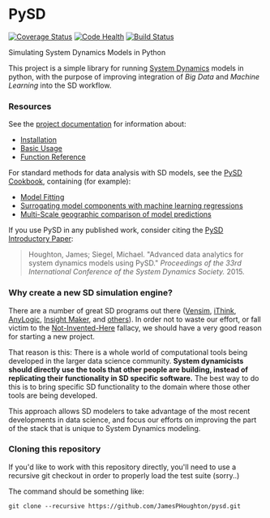 PySD
====
[![Coverage Status](https://coveralls.io/repos/github/JamesPHoughton/pysd/badge.svg?branch=master)](https://coveralls.io/github/JamesPHoughton/pysd?branch=master)
[![Code Health](https://landscape.io/github/JamesPHoughton/pysd/master/landscape.svg?style=flat)](https://landscape.io/github/JamesPHoughton/pysd/master)
[![Build Status](https://travis-ci.org/JamesPHoughton/pysd.svg?branch=master)](https://travis-ci.org/JamesPHoughton/pysd)


Simulating System Dynamics Models in Python

This project is a simple library for running [System Dynamics](http://en.wikipedia.org/wiki/System_dynamics) models in python, with the purpose of improving integration of *Big Data* and *Machine Learning* into the SD workflow. 

### Resources
See the [project documentation](http://pysd.readthedocs.org/) for information about:

- [Installation](http://pysd.readthedocs.org/en/latest/installation.html)
- [Basic Usage](http://pysd.readthedocs.org/en/latest/basic_usage.html)
- [Function Reference](http://pysd.readthedocs.org/en/latest/functions.html)

For standard methods for data analysis with SD models, see the  [PySD Cookbook](https://github.com/JamesPHoughton/PySD-Cookbook), containing (for example):

- [Model Fitting](http://nbviewer.ipython.org/github/JamesPHoughton/PySD-Cookbook/blob/master/2_1_Fitting_with_Optimization.ipynb)
- [Surrogating model components with machine learning regressions](http://nbviewer.ipython.org/github/JamesPHoughton/PySD-Cookbook/blob/master/6_1_Surrogating_with_regression.ipynb)
- [Multi-Scale geographic comparison of model predictions](http://nbviewer.ipython.org/github/JamesPHoughton/PySD-Cookbook/blob/master/Exploring%20models%20across%20geographic%20scales.ipynb)

If you use PySD in any published work, consider citing the [PySD Introductory Paper](https://github.com/JamesPHoughton/pysd/blob/master/docs/PySD%20Intro%20Paper%20Preprint.pdf):

>Houghton, James; Siegel, Michael. "Advanced data analytics for system dynamics models using PySD." *Proceedings of the 33rd International Conference of the System Dynamics Society.* 2015.


### Why create a new SD simulation engine?

There are a number of great SD programs out there ([Vensim](http://vensim.com/), [iThink](http://www.iseesystems.com/Softwares/Business/ithinkSoftware.aspx), [AnyLogic](http://www.anylogic.com/system-dynamics), [Insight Maker](http://insightmaker.com/), and [others](http://en.wikipedia.org/wiki/List_of_system_dynamics_software)). In order not to waste our effort, or fall victim to the [Not-Invented-Here](http://en.wikipedia.org/wiki/Not_invented_here) fallacy, we should have a very good reason for starting a new project. 

That reason is this: There is a whole world of computational tools being developed in the larger data science community. **System dynamicists should directly use the tools that other people are building, instead of replicating their functionality in SD specific software.** The best way to do this is to bring specific SD functionality to the domain where those other tools are being developed. 

This approach allows SD modelers to take advantage of the most recent developments in data science, and focus our efforts on improving the part of the stack that is unique to System Dynamics modeling.

### Cloning this repository

If you'd like to work with this repository directly, you'll need to use a recursive git checkout in order to properly load the test suite (sorry..)

The command should be something like:
```shell
git clone --recursive https://github.com/JamesPHoughton/pysd.git
```
